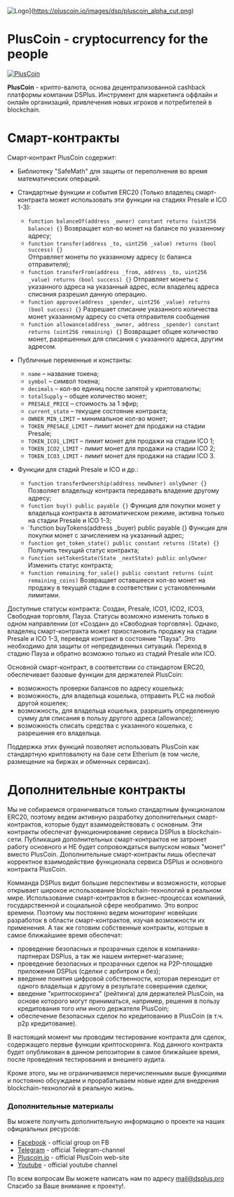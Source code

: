 ![Logo](https://pluscoin.io/images/dsp/pluscoin_alpha_cut.png)](https://pluscoin.io/images/dsp/pluscoin_alpha_cut.png)

# PlusCoin - cryptocurrency for the people

[![PlusCoin](https://pluscoin.io/images/dsp/pluscoin_alpha_cut.png)](https://pluscoin.io/images/dsp/pluscoin_alpha_cut.png)

**PlusCoin** - крипто-валюта, основа децентрализованной cashback платформы компании DSPlus. Инструмент для маркетинга оффлайн и онлайн организаций, привлечения новых игроков и потребителей в blockchain.

# Смарт-контракты

Смарт-контракт PlusCoin содержит:

  - Библиотеку "SafeMath" для защиты от переполнения во время математических
операций.

  - Стандартные функции и события ERC20 (Только владелец смарт-контракта может использовать эти функции на стадиях Presale и ICO 1-3):
    - `function balanceOf(address _owner) constant returns (uint256 balance) {}`
    Возвращает кол-во монет на балансе по указанному адресу;
    - `function transfer(address _to, uint256 _value) returns (bool success) {}`   
    Отправляет монеты по указанному адресу (с баланса отправителя);
    - `function transferFrom(address _from, address _to, uint256 _value) returns (bool success) {}`
    Отправляет монеты с указанного адреса на указанный адрес, если владелец адреса списания разрешил данную операцию.
    - `function approve(address _spender, uint256 _value) returns (bool success) {}`
    Разрешает списание указанного количества монет указанному адресу со счета отправителя сообщения
    - `function allowance(address _owner, address _spender) constant returns (uint256 remaining) {}` 
    Возвращает общее количество монет, разрешенных для списания с указанного адреса, другим адресом.

  - Публичные переменные и константы:
    - `name` – название токена;
    - `symbol` – символ токена;
    - `decimals` – кол-во единиц после запятой у криптовалюты;
    - `totalSupply` – общее количество монет;
    - `PRESALE_PRICE` – стоимость за 1 эфир;
    - `current_state` – текущее состояние контракта;
    - `OWNER_MIN_LIMIT` – минимальное кол-во монет;
    - `TOKEN_PRESALE_LIMIT` – лимит монет для продажи на стадии Presale;
    - `TOKEN_ICO1_LIMIT` – лимит монет для продажи на стадии ICO 1;
    - `TOKEN_ICO2_LIMIT` - лимит монет для продажи на стадии ICO 2;
    - `TOKEN_ICO3_LIMIT` - лимит монет для продажи на стадии ICO 3.

  - Функции для стадий Presale и ICO и др.:
    - `function transferOwnership(address newOwner) onlyOwner {}`
    Позволяет владельцу контракта передавать владение другому адресу;
    - `function buy() public payable {}`
    Функция для покупки монет у владельца контракта в автоматическом режиме, активна только на стадии Presale и ICO 1-3;
    - `function buyTokens(address _buyer) public payable {}
    Функция для покупки монет с зачислением на указанный адрес;
    - `function get_token_state() public constant returns (State) {}`
    Получить текущий статус контракта;
    - `function setTokenState(State _nextState) public onlyOwner`
    Изменить статус контракта;
    - `function remaining_for_sale() public constant returns (uint remaining_coins)`
    Возвращает оставшееся кол-во монет на продажу в текущей стадии в соответствии с установленными лимитами.
    
Доступные статусы контракта: Создан, Presale, ICO1, ICO2, ICO3, Свободная торговля, Пауза. 
Статусы возможно изменить только в одном направлении
(от «Создан» до «Свободная торговля»). Однако, владелец смарт-контракта может
приостановить продажу на стадии Presale и ICO 1-3, переведя контракт в состояние "Пауза". Это
необходимо для защиты от непредвиденных ситуаций. Переход в стадию Пауза и
обратно возможно только из стадий Presale или ICO.

Основной смарт-контракт, в соответствии со стандартом ERC20, обеспечивает базовые функции для держателей PlusCoin:
  - возможность проверки балансов по адресу кошелька;
  - возможность, для владельца кошелька, отправить PLC на любой другой кошелек;
  - возможность, для владельца кошелька, разрешить определенную сумму для списания в пользу другого адреса (allowance);
  - возможность списать средства с указанного кошелька, с разрешения его владельца.

Поддержка этих функций позволяет использовать PlusCoin как стандартную криптовалюту на базе сети Etherium (в том числе, размещение на биржах и обменных сервисах).

# Дополнительные контракты

Мы не собираемся ограничиваться только стандартным функционалом ERC20, поэтому ведем активную разработку дополнительных смарт-контрактов, которые будут взаимодействовать с основным. Эти контракты обеспечат функционирование сервиса DSPlus в blockchain-сети. Публикация дополнительных смарт-контрактов не затронет работу основного и НЕ будет сопровождаться выпуском новых "монет" вместо PlusCoin. Дополнительные смарт-контракты лишь обеспечат корректное взаимодействие функционала сервиса DSPlus и основного контракта PlusCoin.

Комманда DSPlus видит большие перспективы и возможности, которые открывает широкое использование blockchain-технологий в реальном мире. Использование смарт-контрактов в бизнес-процессах компаний, государственной и социальной сфере необратимо. Это вопрос времени. Поэтому мы постоянно ведем мониторинг новейших разработок в области смарт-контрактов, изучая возможности их применения. А так же готовим собственные контракты, которые в самое ближайшиее время обеспечат:
  - проведение безопасных и прозрачных сделок в компаниях-партнерах DSPlus, а так же нашем интернет-магазине;
  - проведение безопасных и прозрачных сделок на P2P-площадке приложения DSPlus (сделки с арбитром и без);
  - введение понятия цифровой собственности, которая переходит от одного владельца к другому в результате совершения сделки;
  - введение "криптоскоринга" (рейтинга) для держателей PlusCoin, на основе которого могут приниматься, например, решения в пользу кредитования того или иного держателя PlusCoin;
  - обеспечение безопасных сделок по кредитованию в PlusCoin (в т.ч. p2p кредитование).

В настоящий момент мы проводим тестирование контракта для сделок, содержащего первые функции криптоскоринга. Код данного контракта будет опубликован в данном репозитории в самое ближайшее время, после проведения тестирования и внешнего аудита.

Кроме этого, мы не ограничиваемся перечисленными выше функциями и постоянно обсуждаем и прорабатываем новые идеи для внедрения blockchain-технологий в реальную жизнь.

### Дополнительные материалы
Вы можете получить дополнительную информацию о проекте на наших официальных ресурсов:
* [Facebook] - official group on FB
* [Telegram] - official Telegram-channel
* [Pluscoin.io] - official PlusCoin web-site
* [Youtube] - official youtube channel

По всем вопросам Вы можете написать нам по адресу mail@dsplus.pro
Спасибо за Ваше внимание к проекту!.

[//]: #

   [Facebook]: <https://www.facebook.com/dsplus.fork?fref=ts>
   [Telegram]: <https://t.me/joinchat/C9pDig06uYbTgoEq6N4ShQ>
   [Pluscoin.io]: <http://pluscoin.io>
   [Youtube]: <https://www.youtube.com/channel/UCeniN6CmMqp_ujbkWtSmaEA>
